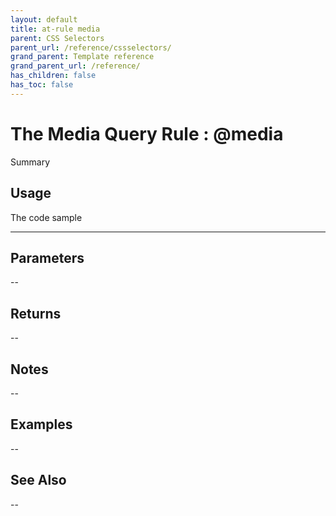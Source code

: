```yaml
---
layout: default
title: at-rule media
parent: CSS Selectors
parent_url: /reference/cssselectors/
grand_parent: Template reference
grand_parent_url: /reference/
has_children: false
has_toc: false
---
```


# The Media Query Rule : @media

Summary

## Usage

 The code sample

---

## Parameters

--

## Returns 

--

## Notes


-- 

## Examples


--


## See Also


--

